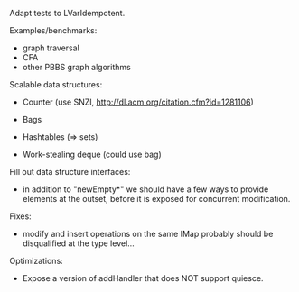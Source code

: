 Adapt tests to LVarIdempotent.

Examples/benchmarks:
  - graph traversal
  - CFA
  - other PBBS graph algorithms

Scalable data structures:
  - Counter (use SNZI, http://dl.acm.org/citation.cfm?id=1281106)
  - Bags
  - Hashtables (=> sets)
  
  - Work-stealing deque (could use bag)


Fill out data structure interfaces:

  * in addition to "newEmpty*" we should have a few ways to provide
    elements at the outset, before it is exposed for concurrent
    modification.


Fixes:

  * modify and insert operations on the same IMap probably should be
    disqualified at the type level...

Optimizations:

  * Expose a version of addHandler that does NOT support quiesce.

